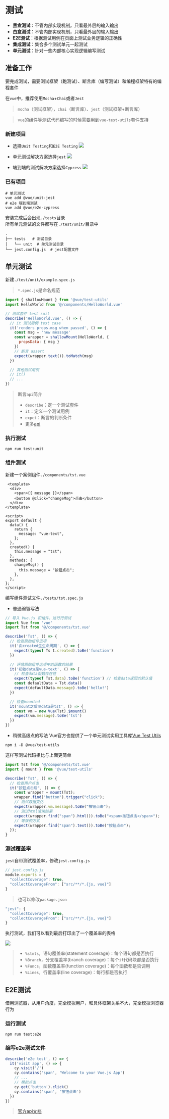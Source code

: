 # 测试
- **黑盒测试**：不管内部实现机制，只看最外层的输入输出
- **白盒测试**：不管内部实现机制，只看最外层的输入输出
- **E2E测试**：根据测试用例在页面上测试业务逻辑的正确性
- **集成测试**：集合多个测试单元一起测试
- **单元测试**：针对一些内部核心实现逻辑编写测试

## 准备工作
要完成测试，需要测试框架（跑测试）、断言库（编写测试）和编程框架特有的编程套件 

在`vue`中，推荐使用`Mocha`+`Chai`或者`Jest`
>`mocha`（测试框架），`chai`（断言库）、`jest`（测试框架+断言库）

>`vue`的组件等测试代码编写的时候需要用到`vue-test-utils`套件支持

### 新建项目
- 选择`Unit Testing`和`E2E Testing`
![](./unit_testing.png)

- 单元测试解决方案选择`jest`
![](./jest.png)

- 端到端的测试解决方案选择`Cypress`
![](./cypress.png)

### 已有项目
```shell
# 单元测试
vue add @vue/unit-jest
# e2e 端到端测试
vue add @vue/e2e-cypress
```

安装完成后会出现`./tests`目录   
所有单元测试的文件都写在`./test/unit/`目录中
```shell
.
├── tests   # 测试目录
│   └── unit  # 单元测试目录
└── jest.config.js  # jest配置文件
```

## 单元测试
新建`./test/unit/example.spec.js`
>`*.spec.js`是命名规范

```js
import { shallowMount } from '@vue/test-utils'
import HelloWorld from '@/components/HelloWorld.vue'

// 测试套件 test suit
describe('HelloWorld.vue', () => {
  // it 测试用例 test case
  it('renders props.msg when passed', () => {
    const msg = 'new message'
    const wrapper = shallowMount(HelloWorld, {
      propsData: { msg }
    })
    // 断言 assert
    expect(wrapper.text()).toMatch(msg)
  })

  // 其他测试用例
  // it()
  // ...
})
```

>断言`api`简介
>- `describe`：定一个测试套件
>- `it`：定义一个测试用例
>- `expct`：断言的判断条件
>- 更多[api](https://jestjs.io/docs/zh-Hans/api)

### 执行测试
```shell
npm run test:unit
```

### 组件测试
新建一个案例组件`./components/tst.vue`
```vue
 <template>
  <div>
    <span>{{ message }}</span>
    <button @click="changeMsg">点击</button>
  </div>
</template>

<script>
export default {
  data() {
    return {
      message: "vue-text",
    };
  },
  created() {
    this.message = "tst";
  },
  methods: {
    changeMsg() {
      this.message = "按钮点击";
    },
  },
};
</script>
```

编写组件测试文件`./tests/tst.spec.js`
- 普通弱智写法 
```js
// 导⼊ Vue.js 和组件，进⾏行测试
import Vue from 'vue'
import Tst from '@/components/tst.vue'

describe('Tst', () => {
  // 检查原始组件选项 
  it('由created⽣生命周期', () => {
    expect(typeof Ts t.created).toBe('function')
  })

  // 评估原始组件选项中的函数的结果 
  it('初始data是vue-text', () => {
    // 检查data函数存在性
    expect(typeof Tst.data).toBe('function') // 检查data返回的默认值
    const defaultData = Tst.data()
    expect(defaultData.message).toBe('hello!')
  })

  // 检查mounted
  it('mount之后测data是tst', () => {
    const vm = new Vue(Tst).$mount()
    expect(vm.message).toBe('tst')
  })
})
```

- 稍微高级点的写法
Vue官⽅也提供了一个单元测试实用工具库[Vue Test Utils](https://vue-test-utils.vuejs.org/zh/)

```shell
npm i -D @vue/test-utils
```

这样写测试代码相比与上面更简单
```js
import Tst from '@/components/tst.vue'
import { mount } from '@vue/test-utils'

describe('Tst', () => {
  // 检查用户点击
  it("按钮点击后", () => {
    const wrapper = mount(Tst); 
    wrapper.find("button").trigger("click");
    // 测试数据变化
    expect(wrapper.vm.message).toBe("按钮点击");
    // 测试html渲染结果 
    expect(wrapper.find("span").html()).toBe("<span>按钮点击</span>");
    // 等效的方式
    expect(wrapper.find("span").text()).toBe("按钮点击");
  });
}
```

### 测试覆盖率
`jest`自带测试覆盖率，修改`jest.config.js`
```js
// jest.config.js
module.exports = {
  "collectCoverage": true,
  "collectCoverageFrom": ["src/**/*.{js, vue}"]
}
```

>也可以修改`package.json`
```js
"jest": {
  "collectCoverage": true,
  "collectCoverageFrom": ["src/**/*.{js, vue}"]
}
```
执行测试，我们可以看到最后打印出了一个覆盖率的表格

![](./jest_coverage.png)

>- `%stmts`，语句覆盖率(statement coverage)：每个语句都是否执⾏
>- `%Branch`，分⽀覆盖率(branch coverage)：每个`if`代码块都是否执⾏ 
>- `%Funcs`，函数覆盖率(function coverage)：每个函数都是否调⽤ 
>- `%Lines`，⾏覆盖率(line coverage)：每行都是否执⾏

## E2E测试
借用浏览器，从用户角度，完全模拟用户，和具体框架关系不大，完全模拟浏览器行为

### 运行测试
```shell
npm run test:e2e
```

### 编写e2e测试文件
```js
describe('e2e test', () => {
  it('visit app', () => {
    cy.visit('/')
    cy.contains('span', 'Welcome to your Vue.js App')
    // ...
    // 模拟点击
    cy.get('button').click()
    cy.contains('span', '按钮点击')
  })
})
```

>[官方api文档](https://docs.cypress.io/api/introduction/api.html)
